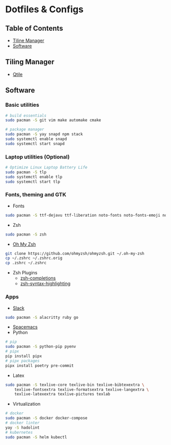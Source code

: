 # Dotfiles & Configs

## Table of Contents
- [Tiline Manager](tiling-manager)
- [Software](#software)

## Tiling Manager
- [Qtile](.config/qtile/README.md)

## Software
### Basic utilities
```sh
# build essentials
sudo pacman -S git vim make automake cmake

# package manager
sudo pacman -S yay snapd npm stack
sudo systemctl enable snapd
sudo systemctl start snapd
```

### Laptop utilities (Optional)
```sh
# Optimize Linux Laptop Battery Life
sudo pacman -S tlp
sudo systemctl enable tlp
sudo systemctl start tlp
```

### Fonts, theming and GTK
- Fonts
```sh
sudo pacman -S ttf-dejavu ttf-liberation noto-fonts noto-fonts-emoji noto-fonts-extra
```

- Zsh
```sh
sudo pacman -S zsh
```

- [Oh My Zsh](https://github.com/ohmyzsh/ohmyzsh/)
```sh
git clone https://github.com/ohmyzsh/ohmyzsh.git ~/.oh-my-zsh
cp ~/.zshrc ~/.zshrc.orig
cp .zshrc ~/.zshrc
```

- Zsh Plugins
  - [zsh-completions](https://github.com/zsh-users/zsh-completions)
  - [zsh-syntax-highlighting](https://github.com/zsh-users/zsh-syntax-highlighting)

### Apps
- [Slack](https://snapcraft.io/slack)

```sh
sudo pacman -S alacritty ruby go
```
- [Spacemacs](docs/spacemacs.md)
- Python
```sh
# pip
sudo pacman -S python-pip pyenv
# pipx
pip install pipx
# pipx packages
pipx install poetry pre-commit
```
- Latex
```sh
sudo pacman -S texlive-core texlive-bin texlive-bibtexextra \
    texlive-fontsextra texlive-formatsextra texlive-langextra \
    texlive-latexextra texlive-pictures texlab
```
- Virtualization
```sh
# docker
sudo pacman -S docker docker-compose
# docker linter
yay -S hadolint
# kubernetes
sudo pacman -S helm kubectl
```

